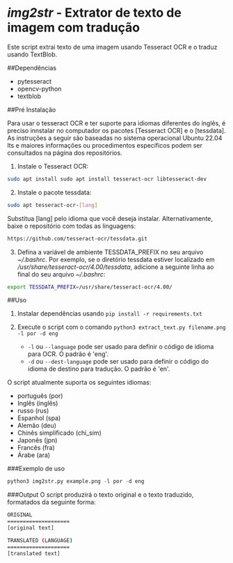# _img2str_ - Extrator de texto de imagem com tradução

Este script extrai texto de uma imagem usando Tesseract OCR e o traduz usando TextBlob.

##Dependências

- pytesseract
- opencv-python
- textblob

##Pré Instalação

Para usar o tesseract OCR e ter suporte para idiomas diferentes do inglês, é preciso innstalar no computador os pacotes [Tesseract OCR] e o [tessdata]. As instruções a seguir são baseadas no sistema operacional Ubuntu 22.04 lts e maiores informações ou procedimentos específicos podem ser consultados na página dos repositórios.

1. Instale o Tesseract OCR:

```bash
sudo apt install sudo apt install tesseract-ocr libtesseract-dev
```
2. Instale o pacote tessdata:


```bash
sudo apt tesseract-ocr-[lang]
```
Substitua [lang] pelo idioma que você deseja instalar. Alternativamente, baixe o repositório com todas as linguagens:

```bash
https://github.com/tesseract-ocr/tessdata.git
```

3. Defina a variável de ambiente TESSDATA_PREFIX no seu arquivo _~/.bashrc_. Por exemplo, se o diretório tessdata estiver localizado em _/usr/share/tesseract-ocr/4.00/tessdata_, adicione a seguinte linha ao final do seu arquivo _~/.bashrc_:

```bash
export TESSDATA_PREFIX=/usr/share/tesseract-ocr/4.00/
```

##Uso

1. Instalar dependências usando `pip install -r requirements.txt`
2. Execute o script com o comando `python3 extract_text.py filename.png -l por -d eng`

    - `-l` ou `--language` pode ser usado para definir o código de idioma para OCR. O padrão é 'eng'.
    - `-d` ou `--dest-language` pode ser usado para definir o código do idioma de destino para tradução. O padrão é 'en'.



O script atualmente suporta os seguintes idiomas:

- português (por)
- Inglês (inglês)
- russo (rus)
- Espanhol (spa)
- Alemão (deu)
- Chinês simplificado (chi_sim)
- Japonês (jpn)
- Francês (fra)
- Árabe (ara)

###Exemplo de uso

```python {.line-numbers}
python3 img2str.py example.png -l por -d eng
```

###Output
O script produzirá o texto original e o texto traduzido, formatados da seguinte forma:

```bash
ORIGINAL
====================
[original text]

TRANSLATED (LANGUAGE)
====================
[translated text]
```